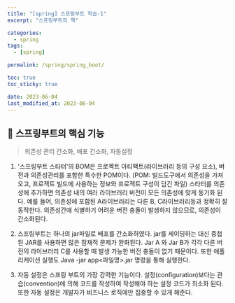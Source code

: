 ```yaml
---
title: "[spring] 스프링부트 학습-1"
excerpt: "스프링부트의 핵"

categories:
  - spring
tags:
  - [spring]

permalink: /spring/spring_boot/

toc: true
toc_sticky: true

date: 2023-06-04
last_modified_at: 2023-06-04
---
```


## 🦥 스프링부트의 핵심 기능

>의존성 관리 간소화, 배포 간소화, 자동설정

 1. '스프링부트 스타터'의 BOM은 프로젝트 아티팩트(라이브러리 등의 구성 요소), 버전과 의존성관리를 포함한 특수한 POM이다. (POM: 빌드도구에서 의존성을 가져오고, 프로젝트 빌드에 사용하는 정보와 프로젝트 구성이 담긴 파일)
 스타터를 의존성에 추가하면 의존성 내의 여러 라이브러리 버전이 모든 의존성에 맞게 동기화 된다. 예를 들어, 의존성에 포함된 A라이브러리는 다른 B, C라이브러리등과 정확히 잘 동작한다. 의존성간에 식별하기 어려운 버전 충돌이 발생하지 않으므로, 의존성이 간소화된다.
 
 2. 스프링부트는 하나의 jar파일로 배포를 간소화하였다. jar를 세이딩하는 대신 중첩된 JAR를 사용하면 많은 잠재적 문제가 완화된다. Jar A 와 Jar B가 각각 다른 버전의 라이브러리 C를 사용할 때 발생 가능한 버전 충돌이 없기 때문이다. 또한 애플리케이션 실행도 Java -jar app<파일명>.jar 명령을 통해 실행한다. 

 3. 자동 설정은 스프링 부트의 가장 강력한 기능이다. 설정(configuration)보다는 관습(convention)에 의해 코드를 작성하여 작성해야 하는 설정 코드가 최소화 된다. 또한 자동 설정은 개발자가 비즈니스 로직에만 집중할 수 있게 해준다. 
